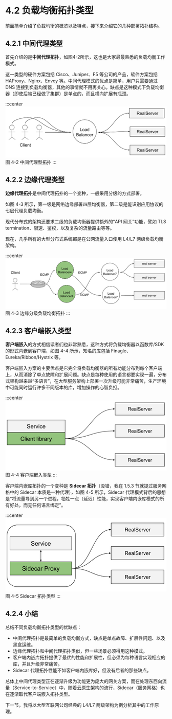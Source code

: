 # 4.2 负载均衡拓扑类型

前面简单介绍了负载均衡的概览以及特点，接下来介绍它的几种部署拓扑结构。

## 4.2.1 中间代理类型

首先介绍的是**中间代理拓扑**，如图4-2所示，这也是大家最最熟悉的负载均衡工作模式。

这一类型的硬件方案包括 Cisco、Juniper、F5 等公司的产品，软件方案包括 HAProxy、Nginx、Envoy 等。中间代理模式的优点是简单，用户只需要通过 DNS 连接到负载均衡器，其他的事情就不用再关心。缺点是这种模式下负载均衡器（即使后端已经做了集群）是单点的，而且横向扩展有瓶颈。

:::center
  ![](../assets/balancer.svg)<br/>
 图 4-2 中间代理型拓扑
:::

## 4.2.2 边缘代理类型

**边缘代理拓扑**是中间代理拓扑的一个变种，一般采用分级的方式部署。

如图 4-3 所示，第一级是网络边缘部署四层均衡器，第二级是能识别应用协议的七层代理负载均衡。

现代分布式的架构还要求二级的负载均衡器提供额外的“API 网关”功能，譬如 TLS termination、限速、鉴权，以及复杂的流量路由等等。

现在，几乎所有的大型分布式系统都是在公网流量入口使用 L4/L7 两级负载均衡架构。

:::center
  ![](../assets/balancer-edge-proxy.svg)<br/>
 图 4-3 边缘分级负载均衡拓扑
:::

## 4.2.3 客户端嵌入类型

**客户端嵌入**的方式相信读者们也非常熟悉，这种方式将负载均衡器以函数库/SDK的形式内嵌到客户端，如图 4-4 所示，知名的库包括 Finagle、 Eureka/Ribbon/Hystrix 等。

客户端嵌入方案的主要优点是它完全将负载均衡器的所有功能分布到每个客户端上，从而消除了单点故障和扩展问题。缺点是每种使用的语言都要实现一遍，分布式架构越来越“多语言”，在大型服务架构上部署一次升级可能非常痛苦，生产环境中可能同时运行许多不同版本的库，增加操作的心智负担。

:::center
  ![](../assets/balancer-sdk.svg)<br/>
 图 4-4 客户端嵌入类型
:::

客户端内嵌库拓扑的一个变种是 **Sidecar 拓扑**（没错，我在 1.5.3 节就提过服务网格中的 Sidecar 本质是一种代理），如图 4-5 所示，Sidecar 代理模式背后的思想是“将流量导到另一个进程，牺牲一点（延迟）性能，实现客户端内嵌库模式的所有好处，而无任何语言绑定”。

:::center
  ![](../assets/balancer-sidecar.svg)<br/>
 图 4-5 Sidecar 拓扑类型
:::

## 4.2.4 小结

总结不同负载均衡拓扑类型的优缺点：

- 中间代理拓扑是最简单的负载均衡方式，缺点是单点故障、扩展性问题、以及黑盒运维。
- 边缘代理拓扑和中间代理拓扑类似，但一些场景必须得用这种模式。
- 客户端内嵌库拓扑提供了最优的性能和扩展性，但必须为每种语言实现相应的库，并且升级非常痛苦。
- Sidecar 代理拓扑性能不如客户端内嵌库好，但没有后者的那些缺点。

总体上中间代理类型正在逐渐升级为功能更为庞大的网关方案，而在处理东西向流量（Service-to-Service）中，随着云原生架构的流行，Sidecar（服务网格）也在逐渐取代客户端嵌入拓扑类型。

下一节，我将以大型互联网公司经典的 L4/L7 两级架构为例分析其中的工作原理。